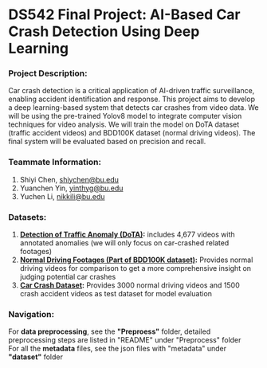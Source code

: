 # DS542 Final Project: AI-Based Car Crash Detection Using Deep Learning
### Project Description:
Car crash detection is a critical application of AI-driven traffic surveillance, enabling accident identification and response. This project aims to develop a deep learning-based system that detects car crashes from video data. We will be using the pre-trained Yolov8 model to integrate computer vision techniques for video analysis. We will train the model on DoTA dataset (traffic accident videos) and BDD100K dataset (normal driving videos). The final system will be evaluated based on precision and recall.

### Teammate Information:
1. Shiyi Chen, shiychen@bu.edu
2. Yuanchen Yin, yinthyg@bu.edu
3. Yuchen Li, nikkili@bu.edu

### Datasets:
1. **[Detection of Traffic Anomaly (DoTA)](https://github.com/MoonBlvd/Detection-of-Traffic-Anomaly/tree/master):** includes 4,677 videos with annotated anomalies (we will only focus on car-crashed related footages)
2. **[Normal Driving Footages (Part of BDD100K dataset)](https://www.kaggle.com/datasets/robikscube/driving-video-with-object-tracking/data):** Provides normal driving videos for comparison to get a more comprehensive insight on judging potential car crashes
3. **[Car Crash Dataset](https://github.com/Cogito2012/CarCrashDataset):** Provides 3000 normal driving videos and 1500 crash accident videos as test dataset for model evaluation

### Navigation:
For **data preprocessing**, see the **"Preproess"** folder, detailed preprocessing steps are listed in "README" under "Preprocess" folder<br>
For all the **metadata** files, see the json files with "metadata" under **"dataset"** folder
